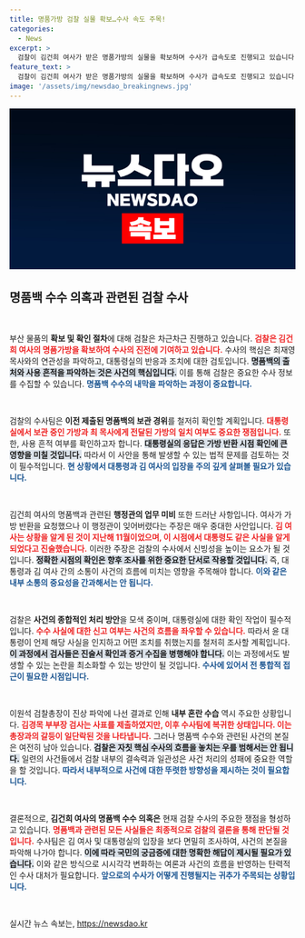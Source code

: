 ```yaml
---
title: 명품가방 검찰 실물 확보…수사 속도 주목!
categories:
  - News
excerpt: >
  검찰이 김건희 여사가 받은 명품가방의 실물을 확보하며 수사가 급속도로 진행되고 있습니다. 대통령실이 사건 연관 여부를 밝혀낼 이 중요 순간, 윤 대통령의 직무 개입 여부도 주목받고 있습니다. 클릭하여 진실을 확인해보세요!
feature_text: >
  검찰이 김건희 여사가 받은 명품가방의 실물을 확보하며 수사가 급속도로 진행되고 있습니다. 대통령실이 사건 연관 여부를 밝혀낼 이 중요 순간, 윤 대통령의 직무 개입 여부도 주목받고 있습니다. 클릭하여 진실을 확인해보세요!
image: '/assets/img/newsdao_breakingnews.jpg'
---
```


<p><img src="/assets/img/newsdao_breakingnews.jpg" alt="ontimetimes 속보" /></p>

<h2 data-ke-size="size26">명품백 수수 의혹과 관련된 검찰 수사</h2>

<p data-ke-size="size16">&nbsp;</p>

<p>부산 물품의 <b>확보 및 확인 절차</b>에 대해 검찰은 차근차근 진행하고 있습니다. <b><span style="color: #ee2323;">검찰은 김건희 여사의 명품가방을 확보하여 수사의 진전에 기여하고 있습니다.</span></b> 수사의 핵심은 최재영 목사와의 연관성을 파악하고, 대통령실의 반응과 조치에 대한 검토입니다. <b><span style="background-color: #21538527;">명품백의 출처와 사용 흔적을 파악하는 것은 사건의 핵심입니다.</span></b> 이를 통해 검찰은 중요한 수사 정보를 수집할 수 있습니다. <b><span style="color: #1a5490;">명품백 수수의 내막을 파악하는 과정이 중요합니다.</span></b></p>

<p data-ke-size="size16">&nbsp;</p>

<p>검찰의 수사팀은 <b>이전 제출된 명품백의 보관 경위</b>를 철저히 확인할 계획입니다. <b><span style="color: #ee2323;">대통령실에서 보관 중인 가방과 최 목사에게 전달된 가방의 일치 여부도 중요한 쟁점입니다.</span></b> 또한, 사용 흔적 여부를 확인하고자 합니다. <b><span style="background-color: #21538527;">대통령실의 응답은 가방 반환 시점 확인에 큰 영향을 미칠 것입니다.</span></b> 따라서 이 사안을 통해 발생할 수 있는 법적 문제를 검토하는 것이 필수적입니다. <b><span style="color: #1a5490;">현 상황에서 대통령과 김 여사의 입장을 주의 깊게 살펴볼 필요가 있습니다.</span></b></p>

<p data-ke-size="size16">&nbsp;</p>

<p>김건희 여사의 명품백과 관련된 <b>행정관의 업무 미비</b> 또한 드러난 사항입니다. 여사가 가방 반환을 요청했으나 이 행정관이 잊어버렸다는 주장은 매우 중대한 사안입니다. <b><span style="color: #ee2323;">김 여사는 상황을 알게 된 것이 지난해 11월이었으며, 이 시점에서 대통령도 같은 사실을 알게 되었다고 진술했습니다.</span></b> 이러한 주장은 검찰의 수사에서 신빙성을 높이는 요소가 될 것입니다. <b><span style="background-color: #21538527;">정확한 시점의 확인은 향후 조사를 위한 중요한 단서로 작용할 것입니다.</span></b> 즉, 대통령과 김 여사 간의 소통이 사건의 흐름에 미치는 영향을 주목해야 합니다. <b><span style="color: #1a5490;">이와 같은 내부 소통의 중요성을 간과해서는 안 됩니다.</span></b></p>

<p data-ke-size="size16">&nbsp;</p>

<p>검찰은 <b>사건의 종합적인 처리 방안</b>을 모색 중이며, 대통령실에 대한 확인 작업이 필수적입니다. <b><span style="color: #ee2323;">수수 사실에 대한 신고 여부는 사건의 흐름을 좌우할 수 있습니다.</span></b> 따라서 윤 대통령이 언제 해당 사실을 인지하고 어떤 조치를 취했는지를 철저히 조사할 계획입니다. <b><span style="background-color: #21538527;">이 과정에서 검사들은 진술서 확인과 증거 수집을 병행해야 합니다.</span></b> 이는 과정에서도 발생할 수 있는 논란을 최소화할 수 있는 방안이 될 것입니다. <b><span style="color: #1a5490;">수사에 있어서 전 통합적 접근이 필요한 시점입니다.</span></b></p>

<p data-ke-size="size16">&nbsp;</p>

<p>이원석 검찰총장이 진상 파악에 나선 결과로 인해 <b>내부 혼란 수습</b> 역시 주요한 상황입니다. <b><span style="color: #ee2323;">김경목 부부장 검사는 사표를 제출하였지만, 이후 수사팀에 복귀한 상태입니다. 이는 총장과의 갈등이 일단락된 것을 나타냅니다.</span></b> 그러나 명품백 수수와 관련된 사건의 본질은 여전히 남아 있습니다. <b><span style="background-color: #21538527;">검찰은 자칫 핵심 수사의 흐름을 놓치는 우를 범해서는 안 됩니다.</span></b> 일련의 사건들에서 검찰 내부의 결속력과 일관성은 사건 처리의 성패에 중요한 역할을 할 것입니다. <b><span style="color: #1a5490;">따라서 내부적으로 사건에 대한 뚜렷한 방향성을 제시하는 것이 필요합니다.</span></b></p>

<p data-ke-size="size16">&nbsp;</p>

<p>결론적으로, <b>김건희 여사의 명품백 수수 의혹은</b> 현재 검찰 수사의 주요한 쟁점을 형성하고 있습니다. <b><span style="color: #ee2323;">명품백과 관련된 모든 사실들은 최종적으로 검찰의 결론을 통해 판단될 것입니다.</span></b> 수사팀은 김 여사 및 대통령실의 입장을 보다 면밀히 조사하여, 사건의 본질을 파악해 나가야 합니다. <b><span style="background-color: #21538527;">이에 따라 국민의 궁금증에 대한 명확한 해답이 제시될 필요가 있습니다.</span></b> 이와 같은 방식으로 시시각각 변화하는 여론과 사건의 흐름을 반영하는 탄력적인 수사 대처가 필요합니다. <b><span style="color: #1a5490;">앞으로의 수사가 어떻게 진행될지는 귀추가 주목되는 상황입니다.</span></b></p>

<p data-ke-size="size16">&nbsp;</p>
실시간 뉴스 속보는, <a href="https://newsdao.kr" rel="dofollow">https://newsdao.kr</a>


